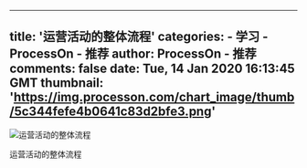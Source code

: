 
---
title: '运营活动的整体流程'
categories: 
    - 学习
    - ProcessOn - 推荐
author: ProcessOn - 推荐
comments: false
date: Tue, 14 Jan 2020 16:13:45 GMT
thumbnail: 'https://img.processon.com/chart_image/thumb/5c344fefe4b0641c83d2bfe3.png'
---

<div>   
<img class="thumb" alt="运营活动的整体流程" src="https://img.processon.com/chart_image/thumb/5c344fefe4b0641c83d2bfe3.png" referrerpolicy="no-referrer">
<p>运营活动的整体流程</p>  
</div>
            
